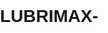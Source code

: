 # LUBRIMAX-
<!DOCTYPE html> <html lang="es"> <head>   <meta charset="UTF-8">   <meta name="viewport" content="width=device-width, initial-scale=1">   <title>LubriPlus - Venta de Lubricantes</title>   <style>     body { font-family: Arial, sans-serif; margin: 0; padding: 0; }     header, footer { background: #003366; color: white; text-align: center; padding: 20px; }     nav a { margin: 0 15px; color: white; text-decoration: none; }     .hero { background: #eee; padding: 40px; text-align: center; }     .productos { display: flex; flex-wrap: wrap; justify-content: center; gap: 20px; padding: 20px; }     .producto { border: 1px solid #ccc; padding: 15px; width: 250px; text-align: center; }     .producto img { max-width: 100%; height: auto; }     .contacto { padding: 20px; background: #f4f4f4; text-align: center; }     form input, form textarea { width: 100%; padding: 10px; margin: 10px 0; }     form button { background: #003366; color: white; padding: 10px 20px; border: none; cursor: pointer; }     .whatsapp { position: fixed; bottom: 20px; right: 20
